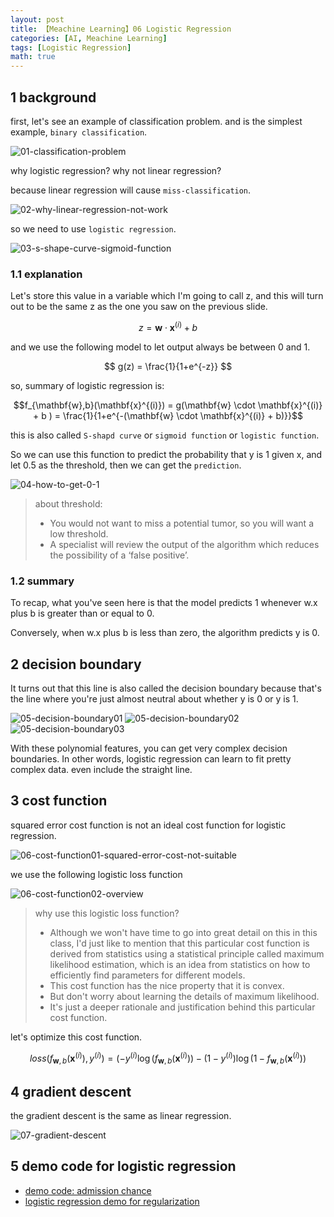 ```yaml
---
layout: post
title: 【Meachine Learning】06 Logistic Regression
categories: [AI, Meachine Learning]
tags: [Logistic Regression]
math: true
---
```


## 1 background

first, let's see an example of classification problem. and is the simplest example, `binary classification`.

![01-classification-problem](/assets/images/meachine-learning/logisitc-regression/01-classification-problem.png)

why logistic regression? why not linear regression?

because linear regression will cause `miss-classification`.

![02-why-linear-regression-not-work](/assets/images/meachine-learning/logisitc-regression/02-why-linear-regression-not-work.png)

so we need to use `logistic regression`.

![03-s-shape-curve-sigmoid-function](/assets/images/meachine-learning/logisitc-regression/03-s-shape-curve-sigmoid-function.png)

### 1.1 explanation

Let's store this value in a variable which I'm going to call z, and this will turn out to be the same z as the one you saw on the previous slide.

$$ z = \mathbf{w} \cdot \mathbf{x}^{(i)} + b $$

and we use the following model to let output always be between 0 and 1.

$$ g(z) = \frac{1}{1+e^{-z}} $$

so, summary of logistic regression is:

$$f_{\mathbf{w},b}(\mathbf{x}^{(i)}) = g(\mathbf{w} \cdot \mathbf{x}^{(i)} + b ) = \frac{1}{1+e^{-(\mathbf{w} \cdot \mathbf{x}^{(i)} + b)}}$$

this is also called `S-shapd curve` or `sigmoid function` or `logistic function`.

So we can use this function to predict the probability that y is 1 given x, and let 0.5 as the threshold, then we can get the `prediction`.

![04-how-to-get-0-1](/assets/images/meachine-learning/logisitc-regression/04-how-to-get-0-1.png)

> about threshold:
>
> - You would not want to miss a potential tumor, so you will want a low threshold.
> - A specialist will review the output of the algorithm which reduces the possibility of a ‘false positive’.

### 1.2 summary

To recap, what you've seen here is that the model predicts 1 whenever w.x plus b is greater than or equal to 0.

Conversely, when w.x plus b is less than zero, the algorithm predicts y is 0.

## 2 decision boundary

It turns out that this line is also called the decision boundary because that's the line where you're just almost neutral about whether y is 0 or y is 1.

![05-decision-boundary01](/assets/images/meachine-learning/logisitc-regression/05-decision-boundary01.png)
![05-decision-boundary02](/assets/images/meachine-learning/logisitc-regression/05-decision-boundary02.png)
![05-decision-boundary03](/assets/images/meachine-learning/logisitc-regression/05-decision-boundary03.png)

With these polynomial features, you can get very complex decision boundaries. In other words, logistic regression can learn to fit pretty complex data. even include the straight line.

## 3 cost function

squared error cost function is not an ideal cost function for logistic regression.

![06-cost-function01-squared-error-cost-not-suitable](/assets/images/meachine-learning/logisitc-regression/06-cost-function01-squared-error-cost-not-suitable.png)

we use the following logistic loss function

![06-cost-function02-overview](/assets/images/meachine-learning/logisitc-regression/06-cost-function02-overview.png)

> why use this logistic loss function?
>
> - Although we won't have time to go into great detail on this in this class, I'd just like to mention that this particular cost function is derived from statistics using a statistical principle called maximum likelihood estimation, which is an idea from statistics on how to efficiently find parameters for different models.
> - This cost function has the nice property that it is convex.
> - But don't worry about learning the details of maximum likelihood.
> - It's just a deeper rationale and justification behind this particular cost function.

let's optimize this cost function.

$$loss(f_{\mathbf{w},b}(\mathbf{x}^{(i)}), y^{(i)}) = (-y^{(i)} \log\left(f_{\mathbf{w},b}\left( \mathbf{x}^{(i)} \right) \right) - \left( 1 - y^{(i)}\right) \log \left( 1 - f_{\mathbf{w},b}\left( \mathbf{x}^{(i)} \right) \right)$$

## 4 gradient descent

the gradient descent is the same as linear regression.

![07-gradient-descent](/assets/images/meachine-learning/logisitc-regression/07-gradient-descent.png)

## 5 demo code for logistic regression

- [demo code: admission chance](https://github.com/yc913344706/ai-code/blob/main/LogisticRegression/admission_chance.ipynb)
- [logistic regression demo for regularization](https://github.com/yc913344706/ai-code/blob/main/LogisticRegression/microchip_QA.ipynb)
